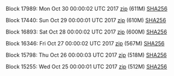 Block 17989: Mon Oct 30 00:00:02 UTC 2017 [zip](https://transfer.sh/h4Wzv/bootstrap.dat.20171030.zip) (611M) [SHA256](https://transfer.sh/4Bdus/sha256.txt)

Block 17440: Sun Oct 29 00:00:01 UTC 2017 [zip](https://transfer.sh/3Z8US/bootstrap.dat.20171029.zip) (610M) [SHA256](https://transfer.sh/NQeUL/sha256.txt)

Block 16893: Sat Oct 28 00:00:02 UTC 2017 [zip](https://transfer.sh/Hk9St/bootstrap.dat.20171028.zip) (600M) [SHA256](https://transfer.sh/jIHVW/sha256.txt)

Block 16346: Fri Oct 27 00:00:02 UTC 2017 [zip](https://transfer.sh/F3N6d/bootstrap.dat.20171027.zip) (567M) [SHA256](https://transfer.sh/GqmT9/sha256.txt)

Block 15798: Thu Oct 26 00:00:03 UTC 2017 [zip](https://transfer.sh/8jP6i/bootstrap.dat.20171026.zip) (518M) [SHA256](https://transfer.sh/wvGwK/sha256.txt)

Block 15255: Wed Oct 25 00:00:01 UTC 2017 [zip](https://transfer.sh/RvEFA/bootstrap.dat.20171025.zip) (512M) [SHA256](https://transfer.sh/hY0l3/sha256.txt)
